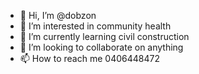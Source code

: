 - 👋 Hi, I’m @dobzon
- 👀 I’m interested in community health
- 🌱 I’m currently learning civil construction
- 💞️ I’m looking to collaborate on anything 
- 📫 How to reach me 0406448472

<!---
dobzon/dobzon is a ✨ special ✨ repository because its `README.md` (this file) appears on your GitHub profile.
You can click the Preview link to take a look at your changes.
--->
